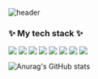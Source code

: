 ![header](https://capsule-render.vercel.app/api?type=cylinder&color=F5A9BC&text=Welcome&fontColor=ffffff&fontAlign=50&fontAlignY=55&animation=twinkling)




### ✨ My tech stack ✨

<div style="float:left;height:20px;">
<img src="https://img.shields.io/badge/oracle-F80000?style=for-the-badge&logo=oracle&logoColor=white">
<img src="https://img.shields.io/badge/html-E34F26?style=for-the-badge&logo=html5&logoColor=white">
<img src="https://img.shields.io/badge/apache tomcat-F8DC75?style=for-the-badge&logo=apachetomcat&logoColor=white">
<img src="https://img.shields.io/badge/javascript-F7DF1E?style=for-the-badge&logo=javascript&logoColor=black">
<img src="https://img.shields.io/badge/JAVA-007396?style=for-the-badge&logo=java&logoColor=white">
<img src="https://img.shields.io/badge/jquery-0769AD?style=for-the-badge&logo=jquery&logoColor=white">
<img src="https://img.shields.io/badge/css-1572B6?style=for-the-badge&logo=css3&logoColor=white">
<img src="https://img.shields.io/badge/github-181717?style=for-the-badge&logo=github&logoColor=white">


</div>
<br>
  
  ![Anurag's GitHub stats](https://github-readme-stats.vercel.app/api?username=anuraghazra&show_icons=true&theme=radical)
